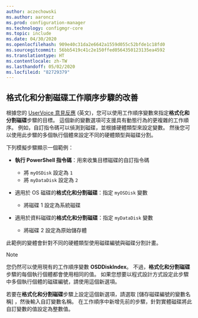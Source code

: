 ```yaml
---
author: aczechowski
ms.author: aaroncz
ms.prod: configuration-manager
ms.technology: configmgr-core
ms.topic: include
ms.date: 04/30/2020
ms.openlocfilehash: 909e40c31da2e6642a1559d055c52bfde1c18fd0
ms.sourcegitcommit: 56bb5419c41c2e150ffed0564350123135ea4592
ms.translationtype: HT
ms.contentlocale: zh-TW
ms.lasthandoff: 05/02/2020
ms.locfileid: "82729379"
---
```

## <a name="improvement-to-format-and-partition-disk-task-sequence-step"></a><a name="bkmk_osdpart"></a> 格式化和分割磁碟工作順序步驟的改善

<!--6610288-->

根據您的 [UserVoice 意見反應](https://configurationmanager.uservoice.com/forums/300492-ideas/suggestions/34167106-disk-number-variable-for-format-and-partition-disk) \(英文\)，您可以使用工作順序變數來指定**格式化和分割磁碟**步驟的目標。 這個新的變數選項可支援具有動態行為的更複雜的工作順序。 例如，自訂指令碼可以偵測到磁碟，並根據硬體類型來設定變數。 然後您可以使用此步驟的多個執行個體來設定不同的硬體類型與磁碟分割。

下列模擬步驟顯示一個範例：

- **執行 PowerShell 指令碼**：用來收集目標磁碟的自訂指令碼
  - 將 `myOSDisk` 設定為 `1`
  - 將 `myDataDisk` 設定為 `2`

- 適用於 OS 磁碟的**格式化和分割磁碟**：指定 `myOSDisk` 變數
  - 將磁碟 1 設定為系統磁碟

- 適用於資料磁碟的**格式化和分割磁碟**：指定 `myDataDisk` 變數
  - 將磁碟 2 設定為原始儲存體

此範例的變體會針對不同的硬體類型使用磁碟編號與磁碟分割計畫。

> [!NOTE]
> 您仍然可以使用現有的工作順序變數 **OSDDiskIndex**。 不過，**格式化和分割磁碟**步驟的每個執行個體都會使用相同的值。 如果您想要以程式設計方式設定此步驟中多個執行個體的磁碟編號，請使用這個新選項。

若要在**格式化和分割磁碟**步驟上設定這個新選項，請選取 [儲存磁碟編號的變數名稱]  ，然後輸入自訂變數名稱。 在工作順序中新增先前的步驟，針對實體磁碟將此自訂變數的值設定為整數值。
